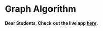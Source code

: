 # Graph Algorithm

#### Dear Students, Check out the live app [here](https://kdeepika-brs.github.io/Hamming-algo/).
